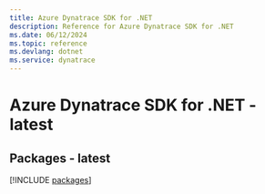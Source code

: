 ```yaml
---
title: Azure Dynatrace SDK for .NET
description: Reference for Azure Dynatrace SDK for .NET
ms.date: 06/12/2024
ms.topic: reference
ms.devlang: dotnet
ms.service: dynatrace
---
```

# Azure Dynatrace SDK for .NET - latest
## Packages - latest
[!INCLUDE [packages](dynatrace-index.md)]